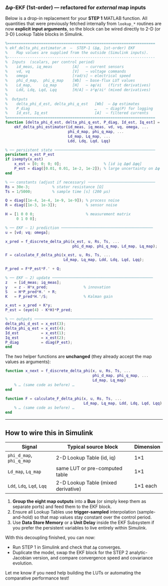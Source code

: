 ### Δφ-EKF (1st-order) — refactored for *external* map inputs

Below is a drop-in replacement for your **STEP 1** MATLAB function.
All quantities that were previously fetched internally from `lookup_*` routines are now **explicit input arguments**, so the block can be wired directly to 2-D (or 3-D) Lookup Table blocks in Simulink.

```matlab
%==================================================================
% ekf_delta_phi_estimator.m  –  STEP-1 (Δφ, 1st-order) EKF
%    Map values are supplied from the outside (Simulink inputs).
%------------------------------------------------------------------
%  Inputs  (scalars, per control period)
%    id_meas, iq_meas         [A]   – current sensors
%    vd, vq                   [V]   – voltage commands
%    omega                    [rad/s] – electrical speed
%    phi_d_map,  phi_q_map    [Wb]  – base-flux LUT values
%    Ld_map,     Lq_map       [H]   – ∂φ/∂i   (first derivatives)
%    Ldd, Ldq, Lqd, Lqq       [H/A] – ∂²φ/∂i² (mixed derivatives)
%
%  Outputs
%    delta_phi_d_est, delta_phi_q_est   [Wb]  – Δφ estimates
%    P_diag                             …    – diag(P) for logging
%    Id_est, Iq_est                     [A]  – filtered currents
%==================================================================
function [delta_phi_d_est, delta_phi_q_est, P_diag, Id_est, Iq_est] = ...
    ekf_delta_phi_estimator(id_meas, iq_meas, vd, vq, omega, ...
                            phi_d_map, phi_q_map, ...
                            Ld_map, Lq_map, ...
                            Ldd, Ldq, Lqd, Lqq)

% ── persistent state ─────────────────────────────────────────────
persistent x_est P_est
if isempty(x_est)
    x_est = [0; 0; 0; 0];                   % [id iq Δφd Δφq]
    P_est = diag([0.01, 0.01, 1e-2, 1e-2]); % large uncertainty on Δφ
end

% ── constants (adjust if necessary) ──────────────────────────────
Rs = 30e-3;          % stator resistance [Ω]
Ts = 1/5000;         % sample time [s] (200 µs)

Q = diag([1e-4, 1e-4, 1e-9, 1e-9]); % process noise
R = diag([1e-3, 1e-3]);             % sensor noise

H = [1 0 0 0;                       % measurement matrix
     0 1 0 0];

% ── EKF – 1) prediction ─────────────────────────────────────────
u = [vd; vq; omega];

x_pred = f_discrete_delta_phi(x_est, u, Rs, Ts, ...
                              phi_d_map, phi_q_map, Ld_map, Lq_map);

F = calculate_F_delta_phi(x_est, u, Rs, Ts, ...
                          Ld_map, Lq_map, Ldd, Ldq, Lqd, Lqq);

P_pred = F*P_est*F.' + Q;

% ── EKF – 2) update ─────────────────────────────────────────────
z   = [id_meas; iq_meas];
y   = z - H*x_pred;                % innovation
S   = H*P_pred*H.' + R;
K   = P_pred*H.'/S;                % Kalman gain

x_est = x_pred + K*y;
P_est = (eye(4) - K*H)*P_pred;

% ── outputs ─────────────────────────────────────────────────────
delta_phi_d_est = x_est(3);
delta_phi_q_est = x_est(4);
Id_est          = x_est(1);
Iq_est          = x_est(2);
P_diag          = diag(P_est);
end
```

The *two* helper functions are **unchanged** (they already accept the map values as arguments):

```matlab
function x_next = f_discrete_delta_phi(x, u, Rs, Ts, ...
                                       phi_d_map, phi_q_map, ...
                                       Ld_map, Lq_map)
    % … (same code as before) …
end
```

```matlab
function F = calculate_F_delta_phi(x, u, Rs, Ts, ...
                                   Ld_map, Lq_map, Ldd, Ldq, Lqd, Lqq)
    % … (same code as before) …
end
```

---

## How to wire this in Simulink

| **Signal**                 | Typical source block                | Dimension |
| -------------------------- | ----------------------------------- | --------- |
| `phi_d_map`, `phi_q_map`   | 2-D Lookup Table (id, iq)           | 1×1       |
| `Ld_map`, `Lq_map`         | same LUT or pre-computed table      | 1×1       |
| `Ldd`, `Ldq`, `Lqd`, `Lqq` | 2-D Lookup Table (mixed derivative) | 1×1 each  |

1. **Group the eight map outputs** into a **Bus** (or simply keep them as separate ports) and feed them to the EKF block.
2. Ensure all Lookup Tables use **trigger-sampled** interpolation (sample-and-hold) so that map values stay constant over the control period.
3. Use **Data Store Memory** or a **Unit Delay** inside the EKF Subsystem if you prefer the persistent variables to live entirely within Simulink.

With this decoupling finished, you can now:

* Run STEP 1 in Simulink and check that `Δφ` converges.
* Duplicate the model, swap the EKF block for the STEP 2 analytic-Jacobian version, and compare convergence speed and covariance evolution.

Let me know if you need help building the LUTs or automating the comparative performance test!
